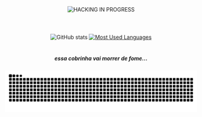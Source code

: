 <div align="center">
  <img src="https://media0.giphy.com/media/v1.Y2lkPTc5MGI3NjExcnkzMXR5bzM0OTRzczRpN3JrNW1oYm5vM2loYzdzMTYxdnR4dnZqcSZlcD12MV9pbnRlcm5hbF9naWZfYnlfaWQmY3Q9Zw/ER1kvqvI3mb4s/giphy.gif" alt="HACKING IN PROGRESS" height="250px">
</div>


#


<div style="text-align: center;" align="center">
 
  <br>
  <img src="https://github-readme-stats-git-masterrstaa-rickstaa.vercel.app/api?username=Thassio666y&hide_title=true&show_icons=true&include_all_commits=false&count_private=true&line_height=25&hide=issues&bg_color=000&title_color=FF0000&text_color=FFF&border_radius=3&border_color=7F0000&icon_color=FF0000&theme=jolly" alt="GitHub stats">

  <a href="https://github.com/Thassio666y/github-readme-stats">
    <img src="https://github-readme-stats-git-masterrstaa-rickstaa.vercel.app/api/top-langs/?username=Thassio666y&line_height=10&card_width=290&layout=compact&hide_title=false&count_private=true&langs_count=4&show_icons=true&title_color=FF0000&hide=html,scss,less&bg_color=000&text_color=AAAAAA&border_radius=3&border_color=7F0000&count_private=true" alt="Most Used Languages">
  </a>
</div>


#


<h5 align="center">essa cobrinha vai morrer de fome...</h5>

<picture align="center">
  <source media="(prefers-color-scheme: dark)" srcset="https://raw.githubusercontent.com/Thassio666y/Thassio666y/output/github-contribution-grid-snake-dark.svg">
  <source media="(prefers-color-scheme: light)" srcset="https://raw.githubusercontent.com/Thassio666y/Thassio666y/output/github-contribution-grid-snake-dark.svg">
  <img align="center" alt="github contribution grid snake animation" src="https://raw.githubusercontent.com/Thassio666y/Thassio666y/output/github-contribution-grid-snake.svg">
</picture>
